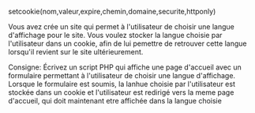 setcookie(nom,valeur,expire,chemin,domaine,securite,httponly)

Vous avez crée un site qui permet à l'utilisateur de choisir une langue d'affichage pour le site.
Vous voulez stocker la langue choisie par l'utilisateur dans un cookie, afin de lui pemettre de retrouver cette
langue lorsqu'il revient sur le site ultérieurement.

Consigne:
Écrivez un script PHP qui affiche une page d'accueil avec un formulaire permettant à l'utilisateur de choisir
une langue d'affichage. Lorsque le formulaire est soumis, la lanhue choisie par l'utilisateur est stockée dans un cookie et l'utilisateur
est redirigé vers la meme page d'accueil, qui doit maintenant etre affichée dans la langue choisie 